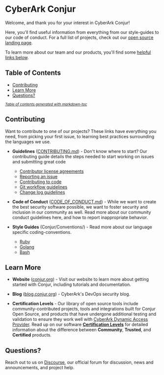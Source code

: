 # CyberArk Conjur
Welcome, and thank you for your interest in CyberArk Conjur!

Here, you'll find useful information from everything from our style-guides to our code of conduct.
For a full list of projects, check out our [open source landing
page](https://cyberark.github.io/conjur/).

To learn more about our team and our products, you'll find some [helpful links below](#learn-more).

## Table of Contents

* [Contributing](#contributing)
* [Learn More](#learn-more)
* [Questions?](#questions)

<small><i><a href='http://ecotrust-canada.github.io/markdown-toc/'>Table of contents generated with
markdown-toc</a></i></small>

## Contributing
Want to contribute to one of our projects? These links have everything you need, from picking your
first issue, to learning best practices surrounding the languages we use.

- **Guidelines** ([CONTRIBUTING.md](CONTRIBUTING.md)) - Don't know where to start? Our
  contributing guide details the steps needed to start working on issues and submitting great code
    + [Contributor license agreements](CONTRIBUTING.md#review-the-contributor-license-agreements)
    + [Reporting an issue](CONTRIBUTING.md#reporting-an-issue)
    + [Contributing to code](CONTRIBUTING.md#contributing-to-code)
    + [Git workflow guidelines](CONTRIBUTING.md#git-workflow-guidelines)
    + [Change log guidelines](CONTRIBUTING.md#changelog-guidelines)

- **Code of Conduct** ([CODE_OF_CONDUCT.md](CODE_OF_CONDUCT.md)) - While we want to create the best
  security software possible, we want to foster security and inclusion in our community as well.
  Read more about our community conduct guidelines here, and how to report inappropriate behavior.

- **Style Guides** (Conjur/Conventions/) - Read more about our language
  specific coding-conventions.
    + [Ruby](conventions/ruby-style-guide.md)
    + [Golang](conventions/golang-style-guide.md)
    + [Bash](conventions/bash-style-guide.md)

## Learn More
- **Website** ([conjur.org](https://conjur.org)) - Visit our website to learn more about
  getting started with Conjur, including tutorials and documentation.

- **Blog** ([blog.conjur.org](blog.conjur.org)) - CyberArk's DevOps security blog.

- **Certification Levels** - Our library of open source tools include community-contributed
  projects, tools and integrations built for Conjur Open Source, and products that have undergone
  additional testing and validation to ensure they work well with [CyberArk Dynamic Access
  Provider](https://docs.cyberark.com/Product-Doc/OnlineHelp/AAM-DAP/Latest/en/Content/Resources/_TopNav/cc_Home.htm).
  Read up on our software [**Certification Levels**](./conventions/certification-levels.md)
  for detailed information about the difference between **Community**, **Trusted**, and
  **Certified** products.

## Questions?
 Reach out to us on [Discourse](https://discuss.cyberarkcommons.org), our official forum for
 discussion, news and announcements, and project help.
